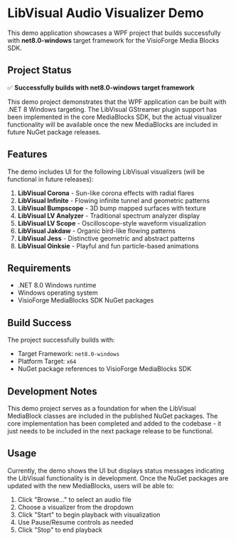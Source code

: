 # LibVisual Audio Visualizer Demo

This demo application showcases a WPF project that builds successfully with **net8.0-windows** target framework for the VisioForge Media Blocks SDK.

## Project Status

✅ **Successfully builds with net8.0-windows target framework**

This demo project demonstrates that the WPF application can be built with .NET 8 Windows targeting. The LibVisual GStreamer plugin support has been implemented in the core MediaBlocks SDK, but the actual visualizer functionality will be available once the new MediaBlocks are included in future NuGet package releases.

## Features

The demo includes UI for the following LibVisual visualizers (will be functional in future releases):

1. **LibVisual Corona** - Sun-like corona effects with radial flares
2. **LibVisual Infinite** - Flowing infinite tunnel and geometric patterns  
3. **LibVisual Bumpscope** - 3D bump mapped surfaces with texture
4. **LibVisual LV Analyzer** - Traditional spectrum analyzer display
5. **LibVisual LV Scope** - Oscilloscope-style waveform visualization
6. **LibVisual Jakdaw** - Organic bird-like flowing patterns
7. **LibVisual Jess** - Distinctive geometric and abstract patterns
8. **LibVisual Oinksie** - Playful and fun particle-based animations

## Requirements

- .NET 8.0 Windows runtime
- Windows operating system
- VisioForge MediaBlocks SDK NuGet packages

## Build Success

The project successfully builds with:
- Target Framework: `net8.0-windows`
- Platform Target: `x64`
- NuGet package references to VisioForge MediaBlocks SDK

## Development Notes

This demo project serves as a foundation for when the LibVisual MediaBlock classes are included in the published NuGet packages. The core implementation has been completed and added to the codebase - it just needs to be included in the next package release to be functional.

## Usage

Currently, the demo shows the UI but displays status messages indicating the LibVisual functionality is in development. Once the NuGet packages are updated with the new MediaBlocks, users will be able to:

1. Click "Browse..." to select an audio file
2. Choose a visualizer from the dropdown
3. Click "Start" to begin playback with visualization
4. Use Pause/Resume controls as needed
5. Click "Stop" to end playback